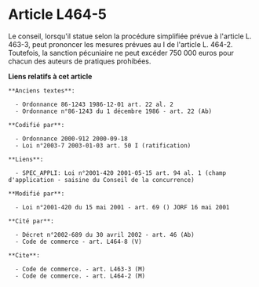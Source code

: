# Article L464-5

Le conseil, lorsqu'il statue selon la procédure simplifiée prévue à l'article L. 463-3, peut prononcer les mesures prévues au
I de l'article L. 464-2. Toutefois, la sanction pécuniaire ne peut excéder 750 000 euros pour chacun des auteurs de pratiques
prohibées.

**Liens relatifs à cet article**

	**Anciens textes**:

	  - Ordonnance 86-1243 1986-12-01 art. 22 al. 2
	  - Ordonnance n°86-1243 du 1 décembre 1986 - art. 22 (Ab)

	**Codifié par**:

	  - Ordonnance 2000-912 2000-09-18
	  - Loi n°2003-7 2003-01-03 art. 50 I (ratification)

	**Liens**:

	  - SPEC_APPLI: Loi n°2001-420 2001-05-15 art. 94 al. 1 (champ d'application - saisine du Conseil de la concurrence)

	**Modifié par**:

	  - Loi n°2001-420 du 15 mai 2001 - art. 69 () JORF 16 mai 2001

	**Cité par**:

	  - Décret n°2002-689 du 30 avril 2002 - art. 46 (Ab)
	  - Code de commerce - art. L464-8 (V)

	**Cite**:

	  - Code de commerce. - art. L463-3 (M)
	  - Code de commerce. - art. L464-2 (M)
